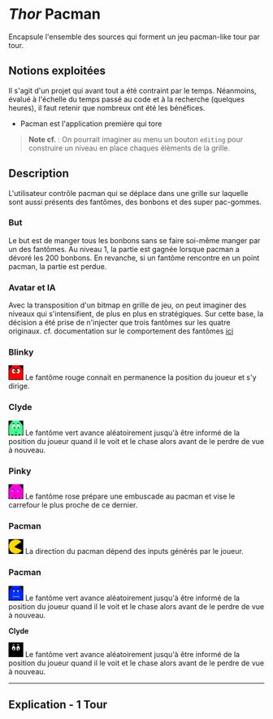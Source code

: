 # *Thor* Pacman

Encapsule l'ensemble des sources qui forment un jeu pacman-like tour par tour.

## Notions exploitées

Il s'agit d'un projet qui avant tout a été contraint par le temps. Néanmoins, évalué à l'échelle du temps passé au code et à la recherche (quelques heures), il faut retenir que nombreux ont été les bénéfices.

+ Pacman est l'application première qui tore 
> **Note cf.** : On pourrait imaginer au menu un bouton `editing` pour construire un niveau en place chaques élèments de la grille.

## Description

L'utilisateur contrôle pacman qui se déplace dans une grille sur laquelle sont aussi présents des fantômes, des bonbons et des super pac-gommes.

### But

Le but est de manger tous les bonbons sans se faire soi-même manger par un des fantômes. Au niveau 1, la partie est gagnée lorsque pacman a dévoré les 200 bonbons. En revanche, si un fantôme rencontre en un point pacman, la partie est perdue.

### Avatar et IA

Avec la transposition d'un bitmap en grille de jeu, on peut imaginer des niveaux qui s'intensifient, de plus en plus en stratégiques. Sur cette base, la décision a été prise de n'injecter que trois fantômes sur les quatre originaux.
cf. documentation sur le comportement des fantômes [ici](http://gameinternals.com/post/2072558330/understanding-pac-man-ghost-behavior)

### **Blinky**

![I'm a relative reference to a repository file](./Asset/ghost0.png) Le fantôme rouge connait en permanence la position du joueur et s'y dirige.

### **Clyde**

![I'm a relative reference to a repository file](./Asset/ghost1.png) Le fantôme vert avance aléatoirement jusqu'à être informé de la position du joueur quand il le voit et le chase alors avant de le perdre de vue à nouveau. 

### **Pinky**

![I'm a relative reference to a repository file](./Asset/ghost2.png) Le fantôme rose prépare une embuscade au pacman et vise le carrefour le plus proche de ce dernier. 

### **Pacman**

![I'm a relative reference to a repository file](./Asset/right.png) La direction du pacman dépend des inputs générés par le joueur. 

### **Pacman**

![I'm a relative reference to a repository file](./Asset/panic.png)  Le fantôme vert avance aléatoirement jusqu'à être informé de la position du joueur quand il le voit et le chase alors avant de le perdre de vue à nouveau. 

**Clyde**

![I'm a relative reference to a repository file](./Asset/eye_only.png)  Le fantôme vert avance aléatoirement jusqu'à être informé de la position du joueur quand il le voit et le chase alors avant de le perdre de vue à nouveau. 





***

## Explication - 1 Tour

